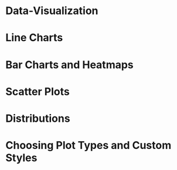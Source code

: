 # Data-Visualization
# Line Charts
# Bar Charts and Heatmaps
# Scatter Plots
# Distributions
# Choosing Plot Types and Custom Styles
